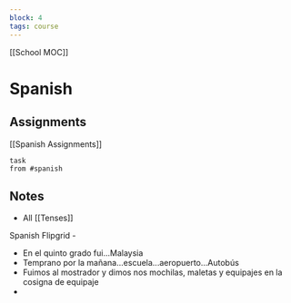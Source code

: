 ```yaml
---
block: 4
tags: course
---
```


[[School MOC]]
# Spanish


## Assignments
[[Spanish Assignments]]
```dataview
task
from #spanish 
```

## Notes
- All [[Tenses]]

Spanish Flipgrid - 
- En el quinto grado fui...Malaysia
- Temprano por la mañana...escuela...aeropuerto...Autobús
- Fuimos al mostrador y dimos nos mochilas, maletas y equipajes en la cosigna de equipaje
- 


